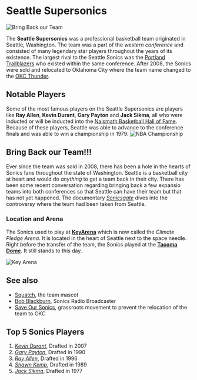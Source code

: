 # Seattle Supersonics
![Bring Back our Team](https://th.bing.com/th/id/OIP.rbmbCXhdI2JbHsrEqYTi6QHaHa?pid=ImgDet&rs=1 "The Seattle Supersonics Logo")

The **Seattle Supersonics** was a professional basketball team originated in Seattle, Washington. The team was a part of the *western conference* and consisted of many legendary star players throughout the years of its existence. The largest rival to the Seattle Sonics was the [Portland Trailblazers](https://www.nba.com/blazers/) who existed within the same conference. After 2008, the Sonics were sold and relocated to Oklahoma City where the team name changed to the [OKC Thunder](https://www.nba.com/thunder/).


## Notable Players
Some of the most famous players on the Seattle Supersonics are players like **Ray Allen**, **Kevin Durant**, **Gary Payton** and **Jack Sikma**, all who were inducted or will be inducted into the [Naismath Basketball Hall of Fame](https://www.hoophall.com/). Because of these players, Seattle was able to advance to the conference finals and was able to win a championship in 1979. 
![NBA Championship](https://th.bing.com/th/id/R.2395cbf1446e672b3b87bdb870b1ab55?rik=EOXtawxN5z3lZg&riu=http%3a%2f%2fnbahoopsonline.com%2fteams%2fSeattleSupersonics%2fHistory%2fChampionships%2fCelebrate79.jpg&ehk=aWAtPHQ7LZEhbMP70hTzJ9dSGFSOVNMk7%2bH2Qp%2b1I0A%3d&risl=&pid=ImgRaw&r=0 "1979 Championship Team")


## Bring Back our Team!!!
Ever since the team was sold in 2008, there has been a hole in the hearts of Sonics fans throughout the state of Washington. Seattle is a basketball city at heart and would do *anything* to get a team back in their city. There has been some recent conversation regarding bringing back a few expansio teams into both conferences so that Seattle can have their team but that has not yet happened. The documentary [*Sonicsgate*](https://www.youtube.com/watch?v=s9Dp20ydm1E) dives into the controversy where the team had been taken from Seattle. 

### Location and Arena
The Sonics used to play at [**KeyArena**](https://en.wikipedia.org/wiki/Climate_Pledge_Arena) which is now called the *Climate Pledge Arena*. It is located in the heart of Seattle next to the space needle. Right before the transfer of the team, the Sonics played at the [**Tacoma Dome**](https://en.wikipedia.org/wiki/Tacoma_Dome). It still stands to this day.

![Key Arena](https://c2.staticflickr.com/4/3016/3004279133_3159e7091b.jpg "Home Game Location")

## See also
- [Squatch](https://en.wikipedia.org/wiki/Squatch), the team mascot
- [Bob Blackburn](https://en.wikipedia.org/wiki/Bob_Blackburn_(announcer)), Sonics Radio Broadcaster
- [Save Our Sonics](https://en.wikipedia.org/wiki/Seattle_SuperSonics_relocation_to_Oklahoma_City), grassroots movement to prevent the relocation of the team to OKC

## Top 5 Sonics Players
1. [*Kevin Durant*](https://en.wikipedia.org/wiki/Kevin_Durant), Drafted in 2007
2. [*Gary Payton*](https://en.wikipedia.org/wiki/Gary_Payton), Drafted in 1990
3. [*Ray Allen*](https://en.wikipedia.org/wiki/Ray_Allen), Drafted in 1996
4. [*Shawn Kemp*](https://en.wikipedia.org/wiki/Shawn_Kemp), Drafted in 1989
5. [*Jack Sikma*](https://en.wikipedia.org/wiki/Jack_Sikma), Drafted in 1977